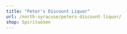 ```yaml
---
title: "Peter's Discount Liquor"
url: /north-syracuse/peters-discount-liquor/
shop: Spirituosen
---
```

